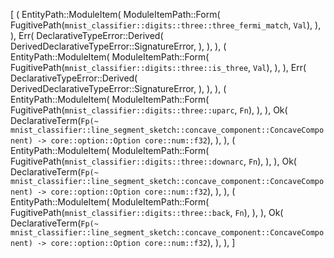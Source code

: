 [
    (
        EntityPath::ModuleItem(
            ModuleItemPath::Form(
                FugitivePath(`mnist_classifier::digits::three::three_fermi_match`, `Val`),
            ),
        ),
        Err(
            DeclarativeTypeError::Derived(
                DerivedDeclarativeTypeError::SignatureError,
            ),
        ),
    ),
    (
        EntityPath::ModuleItem(
            ModuleItemPath::Form(
                FugitivePath(`mnist_classifier::digits::three::is_three`, `Val`),
            ),
        ),
        Err(
            DeclarativeTypeError::Derived(
                DerivedDeclarativeTypeError::SignatureError,
            ),
        ),
    ),
    (
        EntityPath::ModuleItem(
            ModuleItemPath::Form(
                FugitivePath(`mnist_classifier::digits::three::uparc`, `Fn`),
            ),
        ),
        Ok(
            DeclarativeTerm(`Fp(~ mnist_classifier::line_segment_sketch::concave_component::ConcaveComponent) -> core::option::Option core::num::f32`),
        ),
    ),
    (
        EntityPath::ModuleItem(
            ModuleItemPath::Form(
                FugitivePath(`mnist_classifier::digits::three::downarc`, `Fn`),
            ),
        ),
        Ok(
            DeclarativeTerm(`Fp(~ mnist_classifier::line_segment_sketch::concave_component::ConcaveComponent) -> core::option::Option core::num::f32`),
        ),
    ),
    (
        EntityPath::ModuleItem(
            ModuleItemPath::Form(
                FugitivePath(`mnist_classifier::digits::three::back`, `Fn`),
            ),
        ),
        Ok(
            DeclarativeTerm(`Fp(~ mnist_classifier::line_segment_sketch::concave_component::ConcaveComponent) -> core::option::Option core::num::f32`),
        ),
    ),
]